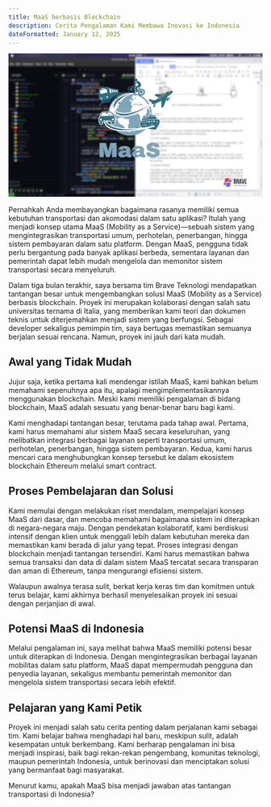 ```yaml
---
title: MaaS berbasis Blockchain
description: Cerita Pengalaman Kami Membawa Inovasi ke Indonesia
dateFormatted: January 12, 2025
---
```


![Maas](/assets/images/posts/MaaS.png)

Pernahkah Anda membayangkan bagaimana rasanya memiliki semua kebutuhan transportasi dan akomodasi dalam satu aplikasi? Itulah yang menjadi konsep utama MaaS (Mobility as a Service)—sebuah sistem yang mengintegrasikan transportasi umum, perhotelan, penerbangan, hingga sistem pembayaran dalam satu platform. Dengan MaaS, pengguna tidak perlu bergantung pada banyak aplikasi berbeda, sementara layanan dan pemerintah dapat lebih mudah mengelola dan memonitor sistem transportasi secara menyeluruh.

Dalam tiga bulan terakhir, saya bersama tim Brave Teknologi mendapatkan tantangan besar untuk mengembangkan solusi MaaS (Mobility as a Service) berbasis blockchain. Proyek ini merupakan kolaborasi dengan salah satu universitas ternama di Italia, yang memberikan kami teori dan dokumen teknis untuk diterjemahkan menjadi sistem yang berfungsi. Sebagai developer sekaligus pemimpin tim, saya bertugas memastikan semuanya berjalan sesuai rencana.
Namun, proyek ini jauh dari kata mudah.

## Awal yang Tidak Mudah

Jujur saja, ketika pertama kali mendengar istilah MaaS, kami bahkan belum memahami sepenuhnya apa itu, apalagi mengimplementasikannya menggunakan blockchain. Meski kami memiliki pengalaman di bidang blockchain, MaaS adalah sesuatu yang benar-benar baru bagi kami.

Kami menghadapi tantangan besar, terutama pada tahap awal. Pertama, kami harus memahami alur sistem MaaS secara keseluruhan, yang melibatkan integrasi berbagai layanan seperti transportasi umum, perhotelan, penerbangan, hingga sistem pembayaran. Kedua, kami harus mencari cara menghubungkan konsep tersebut ke dalam ekosistem blockchain Ethereum melalui smart contract.

## Proses Pembelajaran dan Solusi

Kami memulai dengan melakukan riset mendalam, mempelajari konsep MaaS dari dasar, dan mencoba memahami bagaimana sistem ini diterapkan di negara-negara maju. Dengan pendekatan kolaboratif, kami berdiskusi intensif dengan klien untuk menggali lebih dalam kebutuhan mereka dan memastikan kami berada di jalur yang tepat. Proses integrasi dengan blockchain menjadi tantangan tersendiri.
Kami harus memastikan bahwa semua transaksi dan data di dalam sistem MaaS tercatat secara transparan dan aman di Ethereum, tanpa mengurangi efisiensi sistem.

Walaupun awalnya terasa sulit, berkat kerja keras tim dan komitmen untuk terus belajar, kami akhirnya berhasil menyelesaikan proyek ini sesuai dengan perjanjian di awal.

## Potensi MaaS di Indonesia

Melalui pengalaman ini, saya melihat bahwa MaaS memiliki potensi besar untuk diterapkan di Indonesia. Dengan mengintegrasikan berbagai layanan mobilitas dalam satu platform, MaaS dapat mempermudah pengguna dan penyedia layanan, sekaligus membantu pemerintah memonitor dan mengelola sistem transportasi secara lebih efektif.

## Pelajaran yang Kami Petik

Proyek ini menjadi salah satu cerita penting dalam perjalanan kami sebagai tim. Kami belajar bahwa menghadapi hal baru, meskipun sulit, adalah kesempatan untuk berkembang. Kami berharap pengalaman ini bisa menjadi inspirasi, baik bagi rekan-rekan pengembang, komunitas teknologi, maupun pemerintah Indonesia, untuk berinovasi dan menciptakan solusi yang bermanfaat bagi masyarakat.

Menurut kamu, apakah MaaS bisa menjadi jawaban atas tantangan transportasi di Indonesia?
